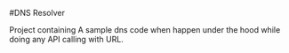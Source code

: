 #DNS Resolver

Project containing A sample dns code when happen under the hood while doing any API calling with URL.


